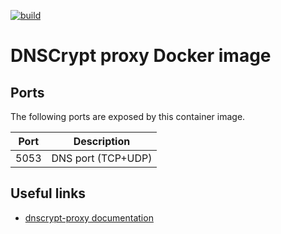[![build](https://github.com/fab-infra/docker-dnscrypt-proxy/actions/workflows/build.yml/badge.svg)](https://github.com/fab-infra/docker-dnscrypt-proxy/actions/workflows/build.yml)

# DNSCrypt proxy Docker image

## Ports

The following ports are exposed by this container image.

| Port | Description |
| ---- | ----------- |
| 5053 | DNS port (TCP+UDP) |

## Useful links

- [dnscrypt-proxy documentation](https://github.com/DNSCrypt/dnscrypt-proxy/wiki)
